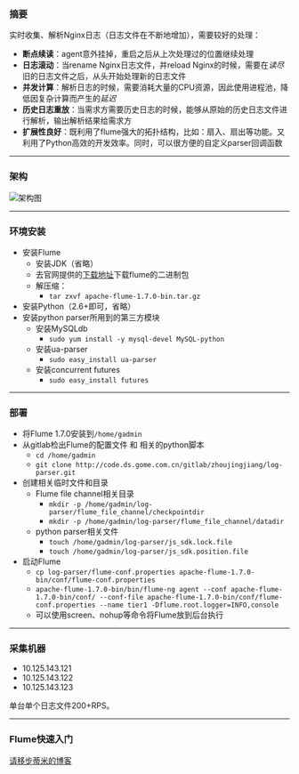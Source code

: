 ### 摘要  

实时收集、解析Nginx日志（日志文件在不断地增加），需要较好的处理：  

* **断点续读**：agent意外挂掉，重启之后从上次处理过的位置继续处理  
* **日志滚动**：当rename Nginx日志文件，并reload Nginx的时候，需要在*读尽*旧的日志文件之后，从头开始处理新的日志文件  
* **并发计算**：解析日志的时候，需要消耗大量的CPU资源，因此使用进程池，降低因复杂计算而产生的*延迟*  
* **历史日志重放**：当需求方需要历史日志的时候，能够从原始的历史日志文件进行解析，输出解析结果给需求方
* **扩展性良好**：既利用了flume强大的拓扑结构，比如：扇入、扇出等功能。又利用了Python高效的开发效率。同时，可以很方便的自定义parser回调函数  

---

### 架构  

<img alt="架构图" src="http://timd.cn/content/images/pictures/log-parse.png"></img>  

---

### 环境安装  

* 安装Flume  
    * 安装JDK（省略）  
    * 去官网提供的[下载地址](http://flume.apache.org/download.html)下载flume的二进制包  
    * 解压缩：  
        * `tar zxvf apache-flume-1.7.0-bin.tar.gz`  
* 安装Python（2.6+即可，省略）  
* 安装python parser所用到的第三方模块  
    * 安装MySQLdb  
        * `sudo yum install -y mysql-devel MySQL-python`  
    * 安装ua-parser  
        * `sudo easy_install ua-parser`  
    * 安装concurrent futures
        * `sudo easy_install futures`  

---

### 部署  

* 将Flume 1.7.0安装到`/home/gadmin`  
* 从gitlab检出Flume的配置文件 和 相关的python脚本  
    * `cd /home/gadmin`  
    * `git clone http://code.ds.gome.com.cn/gitlab/zhoujingjiang/log-parser.git`  
* 创建相关临时文件和目录
    * Flume file channel相关目录  
        * `mkdir -p /home/gadmin/log-parser/flume_file_channel/checkpointdir`  
        * `mkdir -p /home/gadmin/log-parser/flume_file_channel/datadir`
    * python parser相关文件  
        * `touch /home/gadmin/log-parser/js_sdk.lock.file`  
        * `touch /home/gadmin/log-parser/js_sdk.position.file`  
* 启动Flume  
    * `cp log-parser/flume-conf.properties apache-flume-1.7.0-bin/conf/flume-conf.properties`  
    * `apache-flume-1.7.0-bin/bin/flume-ng agent --conf apache-flume-1.7.0-bin/conf/ --conf-file apache-flume-1.7.0-bin/conf/flume-conf.properties --name tier1 -Dflume.root.logger=INFO,console`  
    * 可以使用screen、nohup等命令将Flume放到后台执行  

---

### 采集机器  

* 10.125.143.121
* 10.125.143.122
* 10.125.143.123

单台单个日志文件200+RPS。

---

### Flume快速入门  

[请移步蒂米的博客](http://timd.cn/2017/09/20/flume/)  